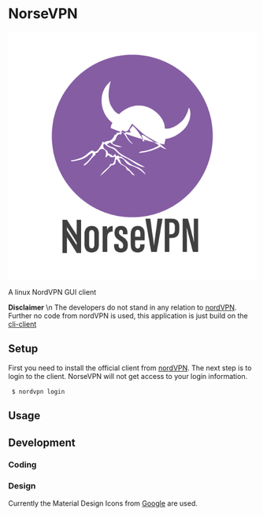 # NorseVPN

![NorseVPN](doc/img/logo/NorseVPN_transparent%20.png)

A linux NordVPN GUI client

**Disclaimer** \n
The developers do not stand in any relation to [nordVPN](https://nordvpn.com).
Further no code from nordVPN is used, this application is just build on the [cli-client](https://nordvpn.com/de/download/linux/)
## Setup
First you need to install the official client from [nordVPN](https://nordvpn.com/de/download/linux/).
The next step is to login to the client. NorseVPN will not get access to your login information.

```shell
 $ nordvpn login
```

## Usage

## Development

### Coding

### Design

Currently the Material Design Icons from [Google](https://fonts.google.com/icons?selected=Material+Icons) are used.